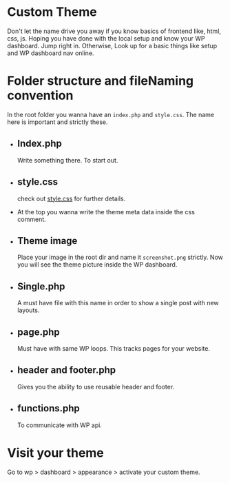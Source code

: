 # Custom Theme

Don't let the name drive you away if you know basics of frontend like, html, css, js.
Hoping you have done with the local setup and know your WP dashboard. Jump right in. Otherwise, Look up for a basic things like setup and WP dashboard nav online.

# Folder structure and fileNaming convention

In the root folder you wanna have an `index.php` and `style.css`. The name here is important and strictly these.

- ## Index.php

  Write something there. To start out.

- ## style.css

  check out [style.css]('./style.css') for further details.

- At the top you wanna write the theme meta data inside the css comment.

- ## Theme image

  Place your image in the root dir and name it `screenshot.png` strictly. Now you will see the theme picture inside the WP dashboard.

- ## Single.php

  A must have file with this name in order to show a single post with new layouts.

- ## page.php

  Must have with same WP loops. This tracks pages for your website.

- ## header and footer.php

  Gives you the ability to use reusable header and footer.

- ## functions.php

  To communicate with WP api.

# Visit your theme

Go to wp > dashboard > appearance > activate your custom theme.
